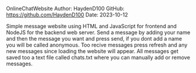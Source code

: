 OnlineChatWebsite
Author: HaydenD100
GitHub: https://github.com/HaydenD100
Date: 2023-10-12

Simple message website using HTML and JavaScript for frontend and NodeJS for the backend web server. Send a message by adding your name and then the message you want and press send, if you dont add a name you will be called anonymous. Too recive messages press refresh and any new messages since loading the website will appear. All messages get saved too a text file called chats.txt where you can manually add or remove messages.  



